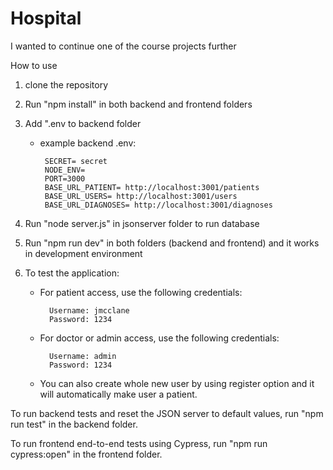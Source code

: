 # Hospital

I wanted to continue one of the course projects further

How to use 

1. clone the repository

2. Run "npm install" in both backend and frontend folders

3. Add ".env to backend folder

   - example backend .env:
  
          SECRET= secret
          NODE_ENV=
          PORT=3000
          BASE_URL_PATIENT= http://localhost:3001/patients
          BASE_URL_USERS= http://localhost:3001/users
          BASE_URL_DIAGNOSES= http://localhost:3001/diagnoses

4. Run "node server.js" in jsonserver folder to run database
   
5. Run "npm run dev" in both folders (backend and frontend) and it works in development environment
   
6. To test the application:

   - For patient access, use the following credentials:
  
           Username: jmcclane
           Password: 1234

   - For doctor or admin access, use the following credentials:
 
           Username: admin
           Password: 1234

   - You can also create whole new user by using register option and it will automatically make user a patient.


To run backend tests and reset the JSON server to default values, run "npm run test" in the backend folder.

To run frontend end-to-end tests using Cypress, run "npm run cypress:open" in the frontend folder.

